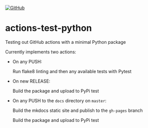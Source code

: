 [![GitHub](https://img.shields.io/github/license/erik-white/actions-test-python?color=blue)](https://github.com/Erik-White/actions-test-python/blob/master/LICENSE)

# actions-test-python
Testing out GitHub actions with a minimal Python package

Currently implements two actions:
* On any PUSH:

   Run flake8 linting and then any available tests with Pytest
* On new RELEASE:

   Build the package and upload to PyPi test
* On any PUSH to the `docs` directory on `master`:

   Build the mkdocs static site and publish to the `gh-pages` branch

   Build the package and upload to PyPi test
